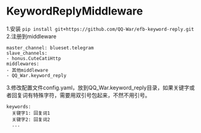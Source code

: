 # KeywordReplyMiddleware
1.安装
```pip install git+https://github.com/QQ-War/efb-keyword-reply.git```
2.注册到middleware
```
master_channel: blueset.telegram
slave_channels:
- honus.CuteCatiHttp
middlewares:
- 其他middleware
- QQ_War.keyword_reply
```
3.修改配置文件config.yaml，放到QQ_War.keyword_reply目录，如果关键字或者回复词有特殊字符，需要用双引号包起来，不然不用引号。
```
keywords:
  关键字1: 回复词1
  关键字2: 回复词2
  ...
```
